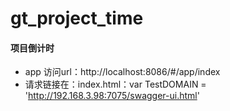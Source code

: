# gt_project_time

#### 项目倒计时
- app 访问url：http://localhost:8086/#/app/index
- 请求链接在：index.html：var TestDOMAIN = 'http://192.168.3.98:7075/swagger-ui.html' 